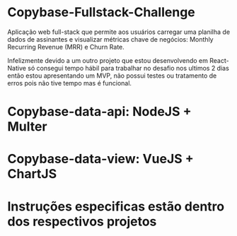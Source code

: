 # Copybase-Fullstack-Challenge

Aplicação web full-stack que permite aos usuários carregar uma planilha de dados de assinantes e visualizar métricas chave de negócios: Monthly Recurring Revenue (MRR) e Churn Rate.

Infelizmente devido a um outro projeto que estou desenvolvendo em React-Native só consegui tempo hábil para trabalhar no desafio nos ultimos 2 dias então estou apresentando um MVP, não possui testes ou tratamento de erros pois não tive tempo mas é funcional.

# Copybase-data-api: NodeJS + Multer
# Copybase-data-view: VueJS + ChartJS

# Instruções especificas estão dentro dos respectivos projetos